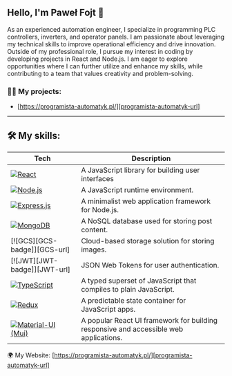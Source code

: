 ## Hello, I'm Paweł Fojt 👋

As an experienced automation engineer, I specialize in programming PLC controllers,
inverters, and operator panels. I am passionate about leveraging my technical skills to
improve operational efficiency and drive innovation. Outside of my professional role, I
pursue my interest in coding by developing projects in React and Node.js. I am eager to
explore opportunities where I can further utilize and enhance my skills, while
contributing to a team that values creativity and problem-solving.

### 👨‍💻 My projects:
- [https://programista-automatyk.pl/][programista-automatyk-url]

---

## 🛠️ My skills:
| Tech                                                    | Description                              |
| ------------------------------------------------------- | ---------------------------------------- |
| [![React][React-badge]][React-url]                      | A JavaScript library for building user interfaces   |
| [![Node.js][Node-badge]][Node-url]                      | A JavaScript runtime environment.                   |
| [![Express.js][Express-badge]][Express-url]             | A minimalist web application framework for Node.js. |
| [![MongoDB][MongoDB-badge]][MongoDB-url]                | A NoSQL database used for storing post content.     |
| [![GCS][GCS-badge]][GCS-url]                            | Cloud-based storage solution for storing images.    |
| [![JWT][JWT-badge]][JWT-url]                            | JSON Web Tokens for user authentication.            |
| [![TypeScript][TypeScript-badge]][TypeScript-url]       | A typed superset of JavaScript that compiles to plain JavaScript.                     |
| [![Redux][Redux-badge]][Redux-url]                      | A predictable state container for JavaScript apps.                                    |
| [![Material-UI (Mui)][MUI-badge]][MUI-url]              | A popular React UI framework for building responsive and accessible web applications. |

🌍 My Website: [https://programista-automatyk.pl/][programista-automatyk-url]<br>

[React-badge]: https://img.shields.io/badge/React-20232A?style=for-the-badge&logo=react&logoColor=61DAFB
[React-url]: https://reactjs.org/
[Node-badge]: https://img.shields.io/badge/Node.js-43853D?style=for-the-badge&logo=node.js&logoColor=white
[Node-url]: https://nodejs.org/en
[TypeScript-badge]: https://img.shields.io/badge/TypeScript-007ACC?style=for-the-badge&logo=typescript&logoColor=white
[TypeScript-url]: https://www.typescriptlang.org/
[Express-badge]: https://img.shields.io/badge/Express.js-404D59?style=for-the-badge
[Express-url]: https://expressjs.com/
[MUI-badge]: https://img.shields.io/badge/Material--UI-0081CB?style=for-the-badge&logo=material-ui&logoColor=white
[MUI-url]: https://mui.com/
[Redux-badge]: https://img.shields.io/badge/Redux-593D88?style=for-the-badge&logo=redux&logoColor=white
[Redux-url]: https://redux.js.org/
[MongoDB-badge]: https://img.shields.io/badge/MongoDB-4EA94B?style=for-the-badge&logo=mongodb&logoColor=white
[MongoDB-url]: https://www.mongodb.com/
[Netlify-badge]: https://img.shields.io/badge/Netlify-00C7B7?style=for-the-badge&logo=netlify&logoColor=white
[Netlify-url]: https://www.netlify.com/
[Heroku-badge]: https://img.shields.io/badge/Heroku-430098?style=for-the-badge&logo=heroku&logoColor=white
[Heroku-url]: https://www.heroku.com/
[programista-automatyk-url]: https://www.programista-automatyk.pl/
